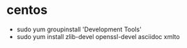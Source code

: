 # centos

- sudo yum groupinstall 'Development Tools'
- sudo yum install zlib-devel openssl-devel asciidoc xmlto
